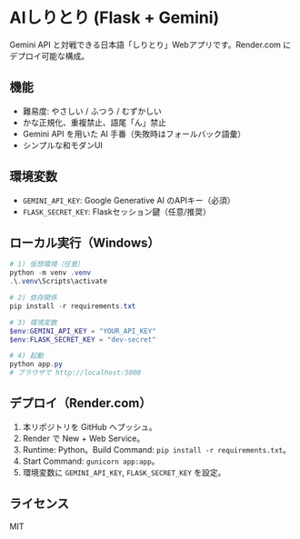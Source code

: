 # AIしりとり (Flask + Gemini)

Gemini API と対戦できる日本語「しりとり」Webアプリです。Render.com にデプロイ可能な構成。

## 機能
- 難易度: やさしい / ふつう / むずかしい
- かな正規化、重複禁止、語尾「ん」禁止
- Gemini API を用いた AI 手番（失敗時はフォールバック語彙）
- シンプルな和モダンUI

## 環境変数
- `GEMINI_API_KEY`: Google Generative AI のAPIキー（必須）
- `FLASK_SECRET_KEY`: Flaskセッション鍵（任意/推奨）

## ローカル実行（Windows）
```powershell
# 1) 仮想環境（任意）
python -m venv .venv
.\.venv\Scripts\activate

# 2) 依存関係
pip install -r requirements.txt

# 3) 環境変数
$env:GEMINI_API_KEY = "YOUR_API_KEY"
$env:FLASK_SECRET_KEY = "dev-secret"

# 4) 起動
python app.py
# ブラウザで http://localhost:5000
```

## デプロイ（Render.com）
1. 本リポジトリを GitHub へプッシュ。
2. Render で New + Web Service。
3. Runtime: Python。Build Command: `pip install -r requirements.txt`。
4. Start Command: `gunicorn app:app`。
5. 環境変数に `GEMINI_API_KEY`, `FLASK_SECRET_KEY` を設定。

## ライセンス
MIT
